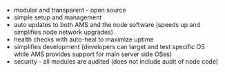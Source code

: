 - modular and transparent - open source
- simple setup and management
- auto updates to both AMS and the node software (speeds up and simplifies node network upgrades)
- health checks with auto-heal to maximize uptime
- simplifies development (developers can target and test specific OS while AMS provides support for main server side OSes)
- security - all modules are audited (does not include audit of node code)